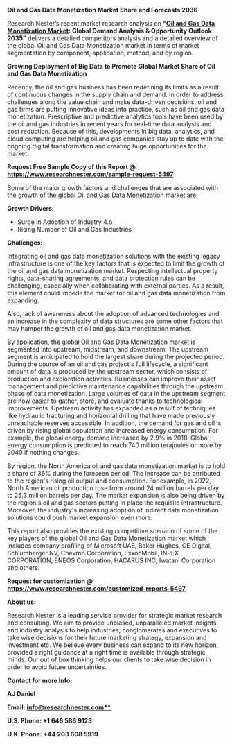 ﻿**Oil and Gas Data Monetization Market Share and Forecasts 2036**

Research Nester’s recent market research analysis on **“[Oil and Gas Data Monetization Market](https://www.researchnester.com/reports/oil-and-gas-data-monetization-market/5497): Global Demand Analysis & Opportunity Outlook 2035”** delivers a detailed competitors analysis and a detailed overview of the global Oil and Gas Data Monetization market in terms of market segmentation by component, application, method, and by region. 

**Growing Deployment of Big Data to Promote Global Market Share of Oil and Gas Data Monetization**

Recently, the oil and gas business has been redefining its limits as a result of continuous changes in the supply chain and demand. In order to address challenges along the value chain and make data-driven decisions, oil and gas firms are putting innovative ideas into practice, such as oil and gas data monetization. Prescriptive and predictive analytics tools have been used by the oil and gas industries in recent years for real-time data analysis and cost reduction. Because of this, developments in big data, analytics, and cloud computing are helping oil and gas companies stay up to date with the ongoing digital transformation and creating huge opportunities for the market. 

**Request Free Sample Copy of this Report @ <https://www.researchnester.com/sample-request-5497>** 

Some of the major growth factors and challenges that are associated with the growth of the global Oil and Gas Data Monetization market are:

**Growth Drivers:**

- Surge in Adoption of Industry 4.o
- Rising Number of Oil and Gas Industries 

**Challenges:**

Integrating oil and gas data monetization solutions with the existing legacy infrastructure is one of the key factors that is expected to limit the growth of the oil and gas data monetization market. Respecting intellectual property rights, data-sharing agreements, and data protection rules can be challenging, especially when collaborating with external parties. As a result, this element could impede the market for oil and gas data monetization from expanding. 

Also, lack of awareness about the adoption of advanced technologies and an increase in the complexity of data structures are some other factors that may hamper the growth of oil and gas data monetization market. 

By application, the global Oil and Gas Data Monetization market is segmented into upstream, midstream, and downstream. The upstream segment is anticipated to hold the largest share during the projected period. During the course of an oil and gas project's full lifecycle, a significant amount of data is produced by the upstream sector, which consists of production and exploration activities. Businesses can improve their asset management and predictive maintenance capabilities through the upstream phase of data monetization. Large volumes of data in the upstream segment are now easier to gather, store, and evaluate thanks to technological improvements. Upstream activity has expanded as a result of techniques like hydraulic fracturing and horizontal drilling that have made previously unreachable reserves accessible. In addition, the demand for gas and oil is driven by rising global population and increased energy consumption. For example, the global energy demand increased by 2.9% in 2018. Global energy consumption is predicted to reach 740 million terajoules or more by 2040 if nothing changes.

By region, the North America oil and gas data monetization market is to hold a share of 36% during the foreseen period. The increase can be attributed to the region's rising oil output and consumption. For example, in 2022, North American oil production rose from around 24 million barrels per day to 25.3 million barrels per day. The market expansion is also being driven by the region's oil and gas sectors putting in place the requisite infrastructure. Moreover, the industry's increasing adoption of indirect data monetization solutions could push market expansion even more.

This report also provides the existing competitive scenario of some of the key players of the global Oil and Gas Data Monetization market which includes company profiling of Microsoft UAE, Baker Hughes, GE Digital, Schlumberger NV, Chevron Corporation, ExxonMobil, INPEX CORPORATION, ENEOS Corporation, HACARUS INC, Iwatani Corporation and others. 

**Request for customization @ <https://www.researchnester.com/customized-reports-5497>** 

**About us:** 

Research Nester is a leading service provider for strategic market research and consulting. We aim to provide unbiased, unparalleled market insights and industry analysis to help industries, conglomerates and executives to take wise decisions for their future marketing strategy, expansion and investment etc. We believe every business can expand to its new horizon, provided a right guidance at a right time is available through strategic minds. Our out of box thinking helps our clients to take wise decision in order to avoid future uncertainties.

**Contact for more Info:**

**AJ Daniel**

**Email: [info@researchnester.com**](mailto:info@researchnester.com)**

**U.S. Phone: +1 646 586 9123** 

**U.K. Phone: +44 203 608 5919**
